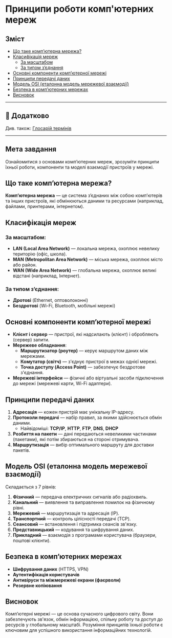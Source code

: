 # Принципи роботи комп'ютерних мереж

## Зміст

- [Що таке комп’ютерна мережа?](#що-таке-компютерна-мережа)
- [Класифікація мереж](#класифікація-мереж)
  - [За масштабом](#за-масштабом)
  - [За типом з’єднання](#за-типом-зєднання)
- [Основні компоненти комп’ютерної мережі](#основні-компоненти-компютерної-мережі)
- [Принципи передачі даних](#принципи-передачі-даних)
- [Модель OSI (еталонна модель мережевої взаємодії)](#модель-osi-еталонна-модель-мережевої-взаємодії)
- [Безпека в комп’ютерних мережах](#безпека-в-компютерних-мережах)
- [Висновок](#висновок)
---

## 📖 Додатково

Див. також: [Глосарій термінів](/theory/glossary.md)


---
## Мета завдання

Ознайомитися з основами комп’ютерних мереж, зрозуміти принципи їхньої роботи, компоненти та моделі взаємодії пристроїв у мережі.

## Що таке комп’ютерна мережа?

**Комп’ютерна мережа** — це система з’єднаних між собою комп’ютерів та інших пристроїв, які обмінюються даними та ресурсами (наприклад, файлами, принтерами, інтернетом).

## Класифікація мереж

### За масштабом:

- **LAN (Local Area Network)** — локальна мережа, охоплює невелику територію (офіс, школа).
- **MAN (Metropolitan Area Network)** — міська мережа, охоплює місто або район.
- **WAN (Wide Area Network)** — глобальна мережа, охоплює великі відстані (наприклад, Інтернет).

### За типом з’єднання:

- **Дротові** (Ethernet, оптоволоконні)
- **Бездротові** (Wi-Fi, Bluetooth, мобільні мережі)

## Основні компоненти комп’ютерної мережі

- **Клієнт і сервер** — пристрої, які надсилають (клієнт) і обробляють (сервер) запити.
- **Мережеве обладнання**:
  - **Маршрутизатор (роутер)** — керує маршрутом даних між мережами.
  - **Комутатор (світч)** — з'єднує пристрої в межах однієї мережі.
  - **Точка доступу (Access Point)** — забезпечує бездротове з'єднання.
- **Мережеві інтерфейси** — фізичні або віртуальні засоби підключення до мережі (мережеві карти, Wi-Fi адаптери).

## Принципи передачі даних

1. **Адресація** — кожен пристрій має унікальну IP-адресу.
2. **Протоколи передачі** — набір правил, за якими здійснюється обмін даними.
   - Найвідоміші: **TCP/IP**, **HTTP**, **FTP**, **DNS**, **DHCP**
3. **Розбиття на пакети** — дані передаються невеликими частинами (пакетами), які потім збираються на стороні отримувача.
4. **Маршрутизація** — вибір оптимального маршруту для доставки пакетів.

## Модель OSI (еталонна модель мережевої взаємодії)

Складається з 7 рівнів:

1. **Фізичний** — передача електричних сигналів або радіохвиль.
2. **Канальний** — виявлення та виправлення помилок на фізичному рівні.
3. **Мережевий** — маршрутизація та адресація (IP).
4. **Транспортний** — контроль цілісності передачі (TCP).
5. **Сеансовий** — встановлення і підтримка сеансів зв'язку.
6. **Представницький** — кодування та шифрування даних.
7. **Прикладний** — взаємодія з програмами користувача (браузери, поштові клієнти).

## Безпека в комп’ютерних мережах

- **Шифрування даних** (HTTPS, VPN)
- **Аутентифікація користувачів**
- **Антивіруси та міжмережеві екрани (фаєрволи)**
- **Резервне копіювання**

## Висновок

Комп’ютерні мережі — це основа сучасного цифрового світу. Вони забезпечують зв'язок, обмін інформацією, спільну роботу та доступ до ресурсів у глобальному масштабі. Розуміння принципів їхньої роботи є ключовим для успішного використання інформаційних технологій.
